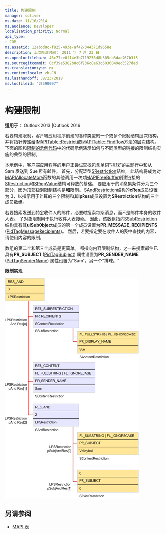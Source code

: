 ```yaml
---
title: 构建限制
manager: soliver
ms.date: 11/16/2014
ms.audience: Developer
localization_priority: Normal
api_type:
- COM
ms.assetid: 12abbd8c-f825-493e-af42-344371d9658e
description: 上次修改时间： 2011 年 7 月 23 日
ms.openlocfilehash: 46c77ce0f14e3b7719256d8b305cb3dad767b3f5
ms.sourcegitcommit: 0cf39e5382b8c6f236c8a63c6036849ed3527ded
ms.translationtype: MT
ms.contentlocale: zh-CN
ms.lasthandoff: 08/23/2018
ms.locfileid: "22590097"
---
```

# <a name="building-a-restriction"></a>构建限制

**适用于**： Outlook 2013 |Outlook 2016 
  
若要构建限制，客户端应用程序创建的各种类型的一个或多个限制结构层次结构，并将指针传递给[IMAPITable::Restrict](imapitable-restrict.md)或[IMAPITable::FindRow](imapitable-findrow.md)方法的层次结构。 下面的图和[限制的示例代码](sample-restriction-code.md)中的代码示例演示如何与不同类型的链接的限制结构实施的典型的限制。 

本示例中，客户端应用程序的用户正尝试查找包含单词"排球"的主题行中和从 Sam 发送到 Sue 所有邮件。 首先，分配泛型[SRestriction](srestriction.md)结构。 此结构将成为对[MAPIAllocateMore](mapiallocatemore.md)函数的其他调用一次对[MAPIFreeBuffer](mapifreebuffer.md)创建链接的[SRestriction](srestriction.md)和[SPropValue](spropvalue.md)结构可释放的基础。 要应用于的消息集条件分为三个部分，因为顶部级别限制结构是**和**限制。 [SAndRestriction](sandrestriction.md)结构的**cRes**成员设置为 3，以指示用于计算的三个限制和其**lpRes**成员设置为**SRestriction**结构的三个成员数组。 
  
若要搜索发送到特定收件人的邮件，必要时搜索每条消息，而不是邮件本身的收件人表。 子对象限制用于执行收件人表搜索。 因此，该数组指向[SSubRestriction](ssubrestriction.md)结构具有其**ulSubObject**成员的第一个成员设置为**PR_MESSAGE_RECIPIENTS** ([PidTagMessageRecipients](pidtagmessagerecipients-canonical-property.md))。 然后，若要指定要在收件人的表中查找的内容，请使用内容的限制。 
  
数组的第二个和第三个成员是更简单。 都指向内容限制结构，之一来搜索邮件已具有**PR_SUBJECT** ([PidTagSubject](pidtagsubject-canonical-property.md)) 属性设置为**PR_SENDER_NAME** ([PidTagSenderName](pidtagsendername-canonical-property.md)) 属性设置为"Sam"，另一个"排球。"
  
**限制实现**
  
![限制实现](media/amapi_61.gif "限制实现")
  
## <a name="see-also"></a>另请参阅

- [MAPI 表](mapi-tables.md)

